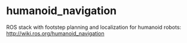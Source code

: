 humanoid_navigation
===================

ROS stack with footstep planning and localization for humanoid robots: http://wiki.ros.org/humanoid_navigation
